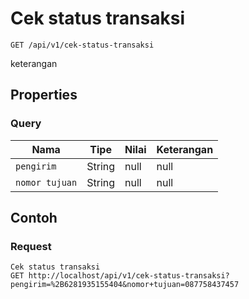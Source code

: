 # Cek status transaksi
```http
GET /api/v1/cek-status-transaksi
```
keterangan
## Properties
### Query
Nama | Tipe | Nilai | Keterangan
--- | --- | --- | ---
<code>pengirim</code> | String | null | null
<code>nomor tujuan</code> | String | null | null

## Contoh

### Request
```http
Cek status transaksi
GET http://localhost/api/v1/cek-status-transaksi?pengirim=%2B6281935155404&nomor+tujuan=087758437457
```
